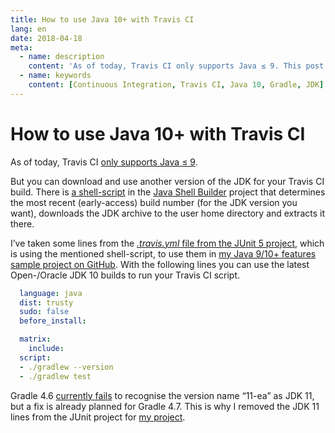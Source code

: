 ```yaml
---
title: How to use Java 10+ with Travis CI
lang: en
date: 2018-04-18
meta:
  - name: description
    content: 'As of today, Travis CI only supports Java ≤ 9. This post explains how to use Java 10+.'
  - name: keywords
    content: [Continuous Integration, Travis CI, Java 10, Gradle, JDK]
---
```


# How to use Java 10+ with Travis CI

As of today, Travis CI [only supports Java ≤
9](https://github.com/travis-ci/travis-ci/issues/9368).

But you can download and use another version of the JDK for your Travis CI
build. There is [a
shell-script](https://raw.githubusercontent.com/sormuras/bach/master/install-jdk.sh)
in the [Java Shell Builder](https://sormuras.github.io/bach/) project that
determines the most recent (early-access) build number (for the JDK version you
want), downloads the JDK archive to the user home directory and extracts it
there.

I’ve taken some lines from the [_.travis.yml_ file from the JUnit 5
project](https://github.com/junit-team/junit5/blob/master/.travis.yml), which is
using the mentioned shell-script, to use them in [my Java 9/10+ features sample
project on GitHub](https://github.com/JonasHavers/javafeatures/). With the
following lines you can use the latest Open-/Oracle JDK 10 builds to run your
Travis CI script.

```yaml
  language: java
  dist: trusty
  sudo: false
  before_install:

  matrix:
    include:
  script:
  - ./gradlew --version
  - ./gradlew test
```

Gradle 4.6 [currently fails](https://github.com/gradle/gradle/issues/4515) to
recognise the version name “11-ea” as JDK 11, but a fix is already planned for
Gradle 4.7. This is why I removed the JDK 11 lines from the JUnit project for
[my project](https://github.com/JonasHavers/javafeatures/).
